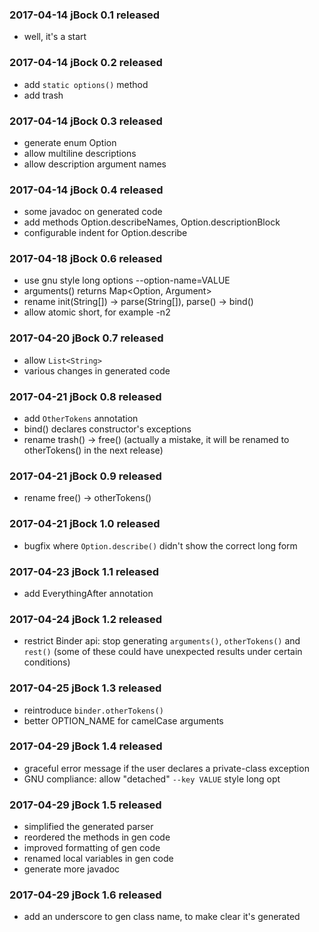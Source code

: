 ### 2017-04-14 jBock 0.1 released

* well, it's a start

### 2017-04-14 jBock 0.2 released

* add `static options()` method
* add trash

### 2017-04-14 jBock 0.3 released

* generate enum Option
* allow multiline descriptions
* allow description argument names

### 2017-04-14 jBock 0.4 released

* some javadoc on generated code
* add methods Option.describeNames, Option.descriptionBlock
* configurable indent for Option.describe

### 2017-04-18 jBock 0.6 released

* use gnu style long options --option-name=VALUE
* arguments() returns Map<Option, Argument>
* rename init(String[]) -> parse(String[]), parse() -> bind()
* allow atomic short, for example -n2

### 2017-04-20 jBock 0.7 released

* allow `List<String>`
* various changes in generated code

### 2017-04-21 jBock 0.8 released

* add `OtherTokens` annotation
* bind() declares constructor's exceptions
* rename trash() -> free() (actually a mistake, it will be renamed to otherTokens() in the next release)

### 2017-04-21 jBock 0.9 released

* rename free() -> otherTokens()

### 2017-04-21 jBock 1.0 released

* bugfix where `Option.describe()` didn't show the correct long form

### 2017-04-23 jBock 1.1 released

* add EverythingAfter annotation

### 2017-04-24 jBock 1.2 released

* restrict Binder api: stop generating `arguments()`, `otherTokens()` and `rest()` 
  (some of these could have unexpected results under certain conditions)

### 2017-04-25 jBock 1.3 released

* reintroduce `binder.otherTokens()`
* better OPTION_NAME for camelCase arguments

### 2017-04-29 jBock 1.4 released

* graceful error message if the user declares a private-class exception
* GNU compliance: allow "detached" `--key VALUE` style long opt

### 2017-04-29 jBock 1.5 released

* simplified the generated parser
* reordered the methods in gen code
* improved formatting of gen code
* renamed local variables in gen code
* generate more javadoc

### 2017-04-29 jBock 1.6 released

* add an underscore to gen class name, to make clear it's generated

